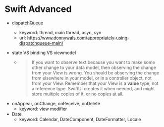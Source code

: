 # Swift Advanced

- dispatchQueue

  - keyword: thread, main thread, asyn, syn
  - url: https://www.donnywals.com/appropriately-using-dispatchqueue-main/

- state VS binding VS viewmodel

  - > If you want to observe text because you want to make some other change to your data model, then observing the change from your View is wrong. You should be observing the change from elsewhere in your model, or in a controller object, not from your View. Remember that your View is a **value** type, not a reference type. SwiftUI creates it when needed, and might store multiple copies of it, or no copies at all.

* onAppear, onChange, onReceive, onDelete
  * keyword: view modifier
* Date
  * keyword: Calendar, DateComponent, DateFormatter, Locale